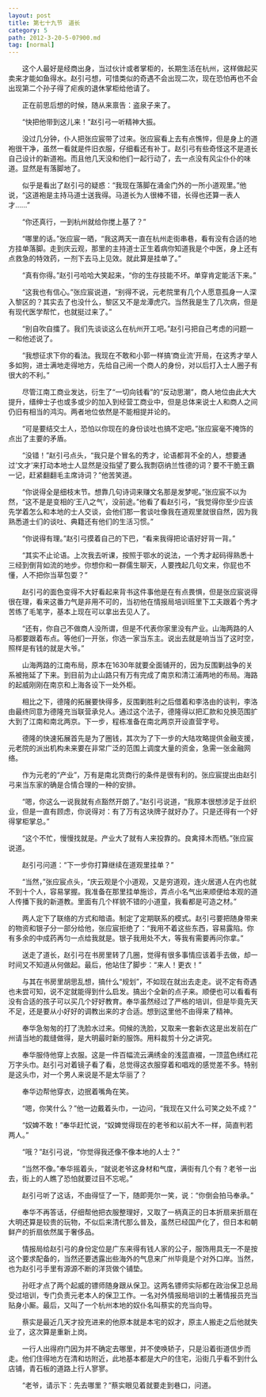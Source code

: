 ```yaml
---
layout: post
title: 第七十九节　道长
category: 5
path: 2012-3-20-5-07900.md
tag: [normal]
---
```


　　这个人最好是经商出身，当过伙计或者掌柜的，长期生活在杭州，这样做起买卖来才能如鱼得水。赵引弓想，可惜类似的奇遇不会出现二次，现在恐怕再也不会出现第二个孙子得了疟疾的退休掌柜给他请了。

　　正在前思后想的时候，随从来禀告：盗泉子来了。

　　“快把他带到这儿来！”赵引弓一听精神大振。

　　没过几分钟，仆人把张应宸带了过来。张应宸看上去有点憔悴，但是身上的道袍很干净，虽然一看就是件旧衣服，仔细看还有补丁。赵引弓有些奇怪这不是道长自己设计的新道袍。而且他几天没和他们一起行动了，去一点没有风尘仆仆的味道。显然是有落脚地了。

　　似乎是看出了赵引弓的疑惑：“我现在落脚在涌金门外的一所小道观里。”他说，“这道袍是主持马道士送我得。马道长为人很棒不错，长得也还算一表人才……”

　　“你还真行，一到杭州就给你搅上基了？”

　　“哪里的话。”张应宸一晒，“我这两天一直在杭州走街串巷，看有没有合适的地方挂单落脚。走到庆云观，那里的主持道士正生着病你知道我是个中医，身上还有点救急的特效药，一剂下去马上见效。就此算是挂单了。”

　　“真有你得。”赵引弓哈哈大笑起来，“你的生存技能不坏。单穿肯定能活下来。”

　　“这我也有信心。”张应宸说道，“别得不说，元老院里有几个人愿意孤身一人深入黎区的？其实去了也没什么，黎区又不是龙潭虎穴。当然我是生了几次病，但是有现代医学帮忙，也就挺过来了。”

　　“别自吹自擂了。我们先谈谈这么在杭州开工吧。”赵引弓把自己考虑的问题一一和他述说了。

　　“我想征求下你的看法。我现在不敢和小郭一样搞‘商业流’开局，在这秀才举人多如狗，进士满地走得地方，先给自己闹一个商人的身份，对以后打入士人圈子有很大的不利。”

　　尽管江南工商业发达，衍生了“一切向钱看”的“反动思潮”，商人地位由此大大提升，缙绅士子也或多或少的加入到经营工商业中，但是总体来说士人和商人之间仍旧有相当的鸿沟。两者地位依然是不能相提并论的。

　　“可是要结交士人，恐怕以你现在的身份谈吐也搞不定吧。”张应宸毫不掩饰的点出了主要的矛盾。

　　“没错！”赵引弓点头，“我只是个冒名的秀才，论语都背不全的人，想要通过‘文才’来打动本地士人显然是没指望了要么我剽窃纳兰性德的词？要不干脆王霸一记，赶紧翻翻毛主席诗词？”他苦笑道。

　　“你说得全是细枝末节。想靠几句诗词来赚文名那是发梦呢。”张应宸不以为然，“这不是是变相的‘王八之气’，没前途。”他看了看赵引弓，“我觉得你至少应该先学着怎么和本地的士人交谈，会他们那一套谈吐像我在道观里就很自然，因为我熟悉道士们的谈吐、典籍还有他们的生活习惯。”

　　“你说得有理。”赵引弓摸着自己的下巴，“看来我得把论语好好背一背。”

　　“其实不止论语。上次我去听课，按照于鄂水的说法，一个秀才起码得熟悉十三经到倒背如流的地步。你想你和一群儒生聊天，人要拽起几句文来，你屁也不懂，人不把你当草包耍？”

　　赵引弓的面色变得不大好看起来背书这件事他是在有点畏惧，但是张应宸说得很在理，看来这番力气是非用不可的，当初他在情报局培训班里下工夫跟着个秀才苦练了毛笔字，基本上现在可以拿出去见人了。

　　“还有，你自己不做商人没所谓，但是不代表你家里没有产业。山海两路的人马都要跟着布点。等他们一开张，你选一家当东主。说出去就是响当当了这时空，照样是有钱的就是大爷。”

　　山海两路的江南布局，原本在1630年就要全面铺开的，因为反围剿战争的关系被拖延了下来。到目前为止山路只有万有完成了南京和清江浦两地的布局。海路的起威刚刚在南京和上海各设下一处外柜。

　　相比之下，德隆的拓展要快得多，反围剿胜利之后借着和李洛由的谈判，李洛由最终同意为德隆充当联营承兑人。通过这个法子，德隆得以把汇款和兑换范围扩大到了江南和南北两京。下一步，程栋准备在南北两京开设直营字号。

　　德隆的快速拓展首先是为了圈钱，其次为了下一步的大陆攻略提供金融支援，元老院的派出机构未来要在非常广泛的范围上调度大量的资金，急需一张金融网络。

　　作为元老的“产业”，万有是南北货商行的条件是很有利的。张应宸提出由赵引弓来当东家的确是合情合理的一种的安排。

　　“嗯，你这么一说我就有点豁然开朗了。”赵引弓说道，“我原本很想涉足于丝织业，但是一直有顾虑，你说得对：有了万有这块牌子就好办了。只是还得有一个好得掌柜掌总。”

　　“这个不忙，慢慢找就是。产业大了就有人来投靠的。良禽择木而栖。”张应宸说道。

　　赵引弓问道：“下一步你打算继续在道观里挂单？”

　　“当然，”张应宸点头，“庆云观是个小道观，又是穷道观，连火居道人在内也就不到十个人，容易掌握。我准备在那里挂单施诊，弄点小名气出来顺便给本观的道人传播下我的新道教。里面有几个样貌不错的小道童，我看都是可造之材。”

　　两人定下了联络的方式和暗语。制定了定期联系的模式。赵引弓要把随身带来的物资和银子分一部分给他，张应宸拒绝了：“我用不着这些东西，容易露陷。你有多余的中成药再匀一点给我就是。银子我用处不大，等我有需要再问你拿。”

　　送走了道长，赵引弓在书房里转了几圈，觉得有很多事情应该着手去做，却一时间又不知道从何做起。最后，他站住了脚步：“来人！更衣！”

　　与其在书房里胡思乱想，搞什么“规划”，不如现在就出去走走。说不定有奇遇也未尝可知，说不定就能得到什么启发。搞出个全新的点子来。顺便也可以看看有没有合适的孩子可以买几个好好教育。奉华虽然经过了严格的培训，但是毕竟先天不足，还是要从小好好的调教出来的才合适。想到这里他不由得来了精神。

　　奉华急匆匆的打了洗脸水过来。伺候的洗脸，又取来一套新衣这是出发前在广州请当地的裁缝做得，是大明最时新的服饰。用料裁剪十分之讲究。

　　奉华服侍他穿上衣服。这是一件百幅流云满绣金的浅蓝直裰，一顶蓝色绣红花万字头巾。赵引弓对着镜子看了看，总觉得这衣服穿着和唱戏的感觉差不多。特别是这头巾，对一个男人来说是不是太华丽了？

　　奉华边帮他穿衣，边抿着嘴角在笑。

　　“嗯，你笑什么？”他一边戴着头巾，一边问，“我现在又什么可笑之处不成？”

　　“奴婢不敢！”奉华赶忙说，“奴婢觉得现在的老爷和以前大不一样，简直判若两人。”

　　“哦？”赵引弓说，“你觉得我还像不像本地的人士？”

　　“当然不像。”奉华摇着头，“就说老爷这身材和气度，满街有几个有？老爷一出去，街上的人瞧了恐怕就要过目不忘呢。”

　　赵引弓听了这话，不由得怔了一下，随即莞尔一笑，说：“你倒会拍马奉承。”

　　奉华不再答话，仔细帮他把衣服整理好，又取了一柄真正的日本折扇来折扇在大明还算是较贵的玩物，不似后来清代那么普及，虽然已经国产化了，但日本和朝鲜产的折扇依然属于奢侈品。

　　情报局给赵引弓的身份定位是广东来得有钱人家的公子，服饰用具无一不是按这个要求配备的，当然还要透露出些海外的气息来广州毕竟是个对外口岸。当然，也为赵引弓手里有源源不断的洋货做个铺垫。

　　孙旺才点了两个起威的镖师随身跟从保卫。这两名镖师实际都在政治保卫总局受过培训，专门负责元老本人的保卫工作。一名对外情报局培训的土著情报员充当贴身小厮。最后，又叫了一个杭州本地的奴仆名叫蔡实的充当向导。

　　蔡实是最近几天才投充进来的他原本就是本宅的奴才，原主人搬走之后他就失业了，这次算是重新上岗。

　　一行人出得府门因为并不确定去哪里，并不使唤轿子，只是沿着街道信步而走。他们住得地方在清和坊附近，此地基本都是大户的住宅，沿街几乎看不到什么店铺，青石板的道路上行人寥寥。

　　“老爷，请示下：先去哪里？”蔡实眼见着就要走到巷口，问道。